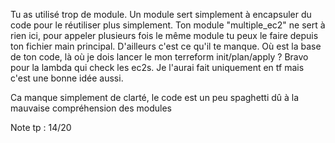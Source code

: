 Tu as utilisé trop de module. 
Un module sert simplement à encapsuler du code pour le réutiliser plus simplement. 
Ton module "multiple_ec2" ne sert à rien ici, pour appeler plusieurs fois le même module tu peux le faire depuis ton fichier main principal.
D'ailleurs c'est ce qu'il te manque. Où est la base de ton code, là où je dois lancer le mon terreform init/plan/apply ?
Bravo pour la lambda qui check les ec2s. Je l'aurai fait uniquement en tf mais c'est une bonne idée aussi.

Ca manque simplement de clarté, le code est un peu spaghetti dû à la mauvaise compréhension des modules

Note tp : 14/20